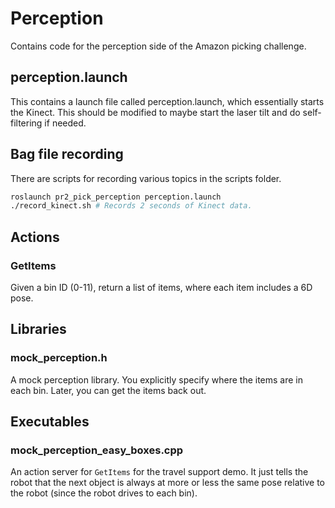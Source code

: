 # Perception
Contains code for the perception side of the Amazon picking challenge.

## perception.launch
This contains a launch file called perception.launch, which essentially starts the Kinect.
This should be modified to maybe start the laser tilt and do self-filtering if needed.

## Bag file recording
There are scripts for recording various topics in the scripts folder.

```bash
roslaunch pr2_pick_perception perception.launch
./record_kinect.sh # Records 2 seconds of Kinect data.
```

## Actions
### GetItems
Given a bin ID (0-11), return a list of items, where each item includes a 6D pose.

## Libraries
### mock_perception.h
A mock perception library.
You explicitly specify where the items are in each bin.
Later, you can get the items back out.

## Executables
### mock_perception_easy_boxes.cpp
An action server for `GetItems` for the travel support demo.
It just tells the robot that the next object is always at more or less the same pose relative to the robot (since the robot drives to each bin).